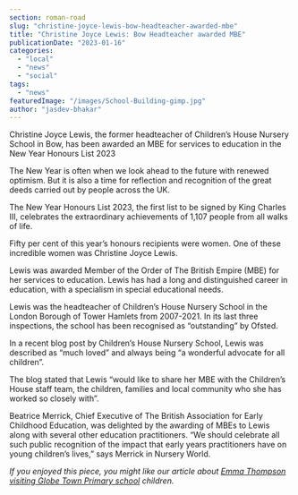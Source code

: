 ```yaml
---
section: roman-road
slug: "christine-joyce-lewis-bow-headteacher-awarded-mbe"
title: "Christine Joyce Lewis: Bow Headteacher awarded MBE"
publicationDate: "2023-01-16"
categories: 
  - "local"
  - "news"
  - "social"
tags: 
  - "news"
featuredImage: "/images/School-Building-gimp.jpg"
author: "jasdev-bhakar"
---
```


Christine Joyce Lewis, the former headteacher of Children’s House Nursery School in Bow, has been awarded an MBE for services to education in the New Year Honours List 2023

The New Year is often when we look ahead to the future with renewed optimism. But it is also a time for reflection and recognition of the great deeds carried out by people across the UK.

The New Year Honours List 2023, the first list to be signed by King Charles III, celebrates the extraordinary achievements of 1,107 people from all walks of life.

Fifty per cent of this year’s honours recipients were women. One of these incredible women was Christine Joyce Lewis.

Lewis was awarded Member of the Order of The British Empire (MBE) for her services to education. Lewis has had a long and distinguished career in education, with a specialism in special educational needs.

Lewis was the headteacher of Children’s House Nursery School in the London Borough of Tower Hamlets from 2007-2021. In its last three inspections, the school has been recognised as “outstanding” by Ofsted. 

In a recent blog post by Children’s House Nursery School, Lewis was described as “much loved” and always being “a wonderful advocate for all children”.

The blog stated that Lewis “would like to share her MBE with the Children’s House staff team, the children, families and local community who she has worked so closely with”.

Beatrice Merrick, Chief Executive of The British Association for Early Childhood Education, was delighted by the awarding of MBEs to Lewis along with several other education practitioners. “We should celebrate all such public recognition of the impact that early years practitioners have on young children’s lives,” says Merrick in Nursery World.

_If you enjoyed this piece, you might like our article about [Emma Thompson visiting Globe Town Primary school](https://romanroadlondon.com/emma-thompson-globe-school-bethnal-green-young-v-a/) children._



